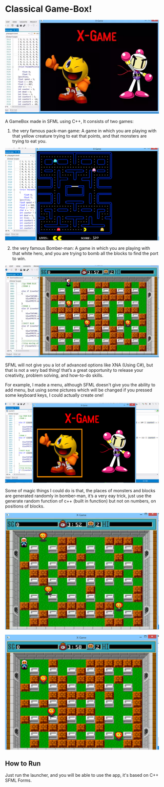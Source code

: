 # Classical Game-Box!

![Example 1](https://github.com/AbdelrahmanRadwan/Classical-GameBox/blob/master/results/1.png  "Example 1")

A GameBox made in SFML using C++, It consists of two games:

1. the very famous pack-man game: A game in which you are playing with that yellow creature trying to eat that points, and that monsters are trying to eat you.

![Example 2](https://github.com/AbdelrahmanRadwan/Classical-GameBox/blob/master/results/2.png  "Example 2")

2. the very famous Bomber-man: A game in which you are playing with that white hero, and you are trying to bomb all the blocks to find the port to win.

![Example 3](https://github.com/AbdelrahmanRadwan/Classical-GameBox/blob/master/results/3.png  "Example 3")

SFML will not give you a lot of advanced options like XNA (Using C#), but that is not a very bad thing! that’s a great opportunity to release your creativity, problem solving, and how-to-do skills.

For example, I made a menu, although SFML doesn't give you the ability to add menu, but using some pictures which will be changed if you pressed some keyboard keys, I could actually create one!

![Example 4](https://github.com/AbdelrahmanRadwan/Classical-GameBox/blob/master/results/4.png  "Example 4")

Some of magic things I could do is that, the places of monsters and blocks are generated randomly in bomber-man, it’s a very eay trick, just use the generate random function of c++ (built in function) but not on numbers, on positions of blocks.

![Example 5](https://github.com/AbdelrahmanRadwan/Classical-GameBox/blob/master/results/5.png  "Example 5")

![Example 6](https://github.com/AbdelrahmanRadwan/Classical-GameBox/blob/master/results/6.png  "Example 6")


## How to Run
Just run the launcher, and you will be able to use the app, it's based on C++ SFML Forms.
